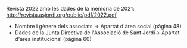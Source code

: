 Revista 2022 amb les dades de la memoria de 2021: http://revista.asjordi.org/public/pdf/2022.pdf
* Nombre i gènere dels associats -> Apartat d'àrea social (pàgina 48)
* Dades de la Junta Directiva de l'Associació de Sant Jordi-> Apartat d'àrea institucional (pàgina 60)
